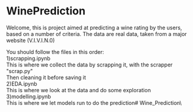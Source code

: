 # WinePrediction

Welcome, this is project aimed at predicting a wine rating by the users, based on a number of criteria.
The data are real data, taken from a major website (V.I.V.I.N.0)

You should follow the files in this order: \
1)scrapping.ipynb \
This is where we collect the data by scrapping it, with the scrapper "scrap.py" \
Then cleaning it before saving it\
2)EDA.ipynb\
This is where we look at the data and do some exploration\
3)modelling.ipynb\
This is where we let models run to do the prediction# Wine_Prediction\
